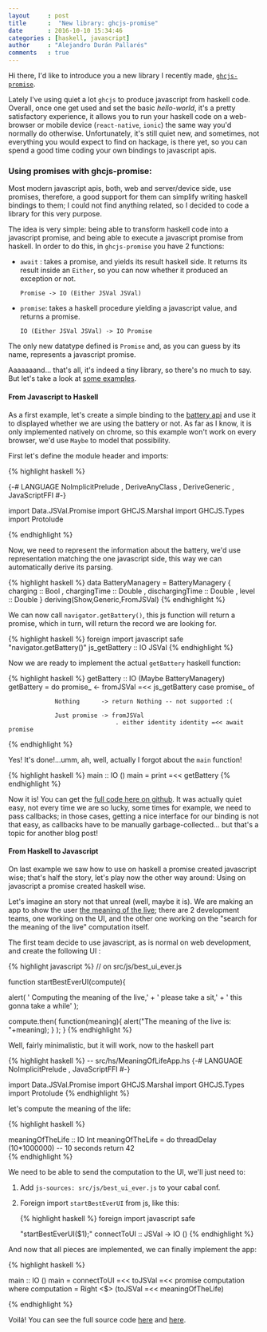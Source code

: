 ```yaml
---
layout     : post
title      :  "New library: ghcjs-promise"
date       : 2016-10-10 15:34:46
categories : [haskell, javascript]
author     : "Alejandro Durán Pallarés"
comments   : true
---
```




Hi there, I'd like to introduce you a new library I recently made, [`ghcjs-promise`](https://github.com/vwwv/ghcjs-promise). 

Lately I've using
quiet a lot `ghcjs` to produce javascript from haskell code. Overall, once one get used and set the basic _hello-world_,
it's a pretty satisfactory experience, it allows you to run your haskell code on a web-browser or mobile device
(`react-native`, `ionic`) the same way you'd normally do otherwise. Unfortunately, it's still quiet new, and sometimes, 
not everything you would expect to find on hackage, is there yet, so you can spend a good time coding your own bindings 
to javascript apis.


### Using promises with ghcjs-promise:

Most modern javascript apis, both, web and server/device side, use promises, therefore, a good support for them can simplify
writing haskell bindings to them; I could not find anything related, so I decided to code a library for this very purpose.

The idea is very simple: being able to transform haskell code into a javascript promise, and being able to execute a javascript
promise from haskell. In order to do this, in `ghcjs-promise` you have 2 functions:

- `await`  : takes a promise, and yields its result haskell side. It returns its result inside an `Either`, so you can now 
             whether it produced an exception or not.

  ``` 
  Promise -> IO (Either JSVal JSVal)
  ```

- `promise`: takes a haskell procedure yielding a javascript value, and returns a promise.

   ```
   IO (Either JSVal JSVal) -> IO Promise
   ```

The only new datatype defined is `Promise` and, as you can guess by its name, represents a javascript promise.


Aaaaaaand... that's all, it's indeed a tiny library, so there's no much to say. But let's take a look at [some examples](https://github.com/vwwv/ghcjs-promise-examples). 

#### From Javascript to Haskell

As a first example, let's create a simple binding to the [battery api](https://www.w3.org/TR/battery-status/) and use it to
displayed whether we are using the battery or not. As far as I know, it is only implemented natively on chrome, so this 
example won't work on every browser, we'd use `Maybe` to model that possibility.

First let's define the module header and imports:

{% highlight haskell  %}

{-# LANGUAGE  NoImplicitPrelude 
           ,  DeriveAnyClass
           ,  DeriveGeneric
           ,  JavaScriptFFI
           #-}

import Data.JSVal.Promise
import GHCJS.Marshal 
import GHCJS.Types
import Protolude


{% endhighlight %}


Now, we need to represent the information about the battery, we'd use representation matching the one javascript
side, this way we can automatically derive its parsing.

{% highlight haskell  %}
data BatteryManagery = BatteryManagery 
      { charging        :: Bool
      , chargingTime    :: Double
      , dischargingTime :: Double
      , level           :: Double
      } deriving(Show,Generic,FromJSVal)
{% endhighlight %}

We can now call `navigator.getBattery()`, this js function will return a promise, which in turn, will return the
record we are looking for.

{% highlight haskell  %}
foreign import javascript safe 
   "navigator.getBattery()" js_getBattery :: IO JSVal
{% endhighlight %}

Now we are ready to implement the actual `getBattery` haskell function:

{% highlight haskell  %}
getBattery :: IO (Maybe BatteryManagery)
getBattery = do promise_ <- fromJSVal =<< js_getBattery
                case promise_ of
                   
                 Nothing      -> return Nothing -- not supported :(

                 Just promise -> fromJSVal 
                                  . either identity identity =<< await promise

{% endhighlight %}

Yes! It's done!...umm, ah, well, actually I forgot about the `main` function!

{% highlight haskell  %}
main :: IO ()
main = print =<< getBattery 
{% endhighlight %}

Now it is! You can get the [full code here on github](https://github.com/vwwv/ghcjs-promise-examples/blob/master/src/hs/Battery.hs). 
It was actually quiet easy, not every time we are so lucky, some times for example, 
we need to pass callbacks; in those cases,
getting a nice interface for our binding is not that easy, as callbacks have to be manually garbage-collected... but that's a topic for
another blog post!


#### From Haskell to Javascript

On last example we saw how to use on haskell a promise created javascript wise; that's half the story, let's play now the other way around:
Using on javascript a promise created haskell wise.


Let's imagine an story not that unreal (well, maybe it is). We are making an app to show the user [the meaning of the live](https://www.youtube.com/watch?v=aboZctrHfK8); 
there are 2 development teams, one working on the UI, and the other one working on the "search for the meaning of the live" computation itself.

The first team decide to use javascript, as is normal on web development, and create the following UI :

{% highlight javascript  %}
// on src/js/best_ui_ever.js

function startBestEverUI(compute){
  
  alert( ' Computing the meaning of the live,'
       + ' please take a sit,'
       + ' this gonna take a while'
       );

  compute.then(
    function(meaning){
      alert("The meaning of the live is: "+meaning);
    }
  );
}
{% endhighlight %}

Well, fairly minimalistic, but it will work, now to the haskell part

{% highlight haskell  %}
-- src/hs/MeaningOfLifeApp.hs
{-# LANGUAGE  NoImplicitPrelude 
           ,  JavaScriptFFI
           #-}

import Data.JSVal.Promise
import GHCJS.Marshal 
import GHCJS.Types
import Protolude
{% endhighlight %}


let's compute the meaning of the life:

{% highlight haskell  %}

meaningOfTheLife :: IO Int
meaningOfTheLife = do threadDelay (10*1000000) -- 10 seconds
                      return 42  
{% endhighlight %}


We need to be able to send the computation to the UI, we'll just need to:


1. Add `js-sources: src/js/best_ui_ever.js` to your cabal conf.

2. Foreign import `startBestEverUI` from js, like this: 
   
   {% highlight haskell  %}
   foreign import javascript safe

     "startBestEverUI($1);" connectToUI :: JSVal -> IO ()
   {% endhighlight %}
   

And now that all pieces are implemented, we can finally implement the app:


{% highlight haskell  %}

main :: IO ()
main = connectToUI =<< toJSVal =<< promise computation
  where
    computation =  Right <$> (toJSVal =<< meaningOfTheLife)

{% endhighlight %}


Voilá! You can see the full source code [here](https://github.com/vwwv/ghcjs-promise-examples/blob/master/src/hs/MeaningOfLifeApp.hs) and 
[here](https://github.com/vwwv/ghcjs-promise-examples/blob/master/src/js/best_ui_ever.js).


